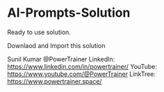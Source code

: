 # AI-Prompts-Solution

Ready to use solution.

Downlaod and Import this solution


Sunil Kumar @PowerTrainer
LinkedIn: https://www.linkedin.com/in/powertrainer/
YouTube: https://www.youtube.com/@PowerTrainer 
LinkTree: https://www.powertrainer.space/

